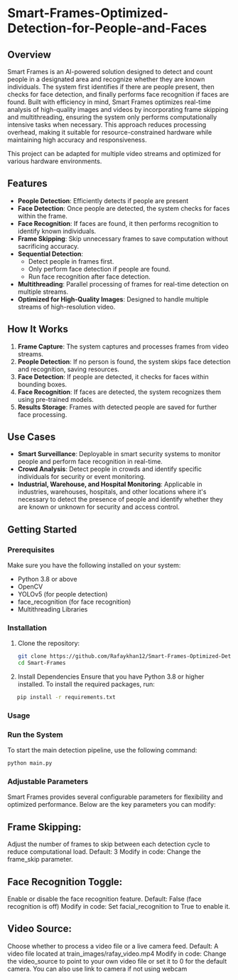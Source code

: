 # Smart-Frames-Optimized-Detection-for-People-and-Faces

## Overview
Smart Frames is an AI-powered solution designed to detect and count people in a designated area and recognize whether they are known individuals. The system first identifies if there are people present, then checks for face detection, and finally performs face recognition if faces are found. Built with efficiency in mind, Smart Frames optimizes real-time analysis of high-quality images and videos by incorporating frame skipping and multithreading, ensuring the system only performs computationally intensive tasks when necessary. This approach reduces processing overhead, making it suitable for resource-constrained hardware while maintaining high accuracy and responsiveness.

This project can be adapted for multiple video streams and optimized for various hardware environments.

## Features
- **People Detection**: Efficiently detects if people are present
- **Face Detection**: Once people are detected, the system checks for faces within the frame.
- **Face Recognition**: If faces are found, it then performs recognition to identify known individuals.
- **Frame Skipping**: Skip unnecessary frames to save computation without sacrificing accuracy.
- **Sequential Detection**:
  - Detect people in frames first.
  - Only perform face detection if people are found.
  - Run face recognition after face detection.
- **Multithreading**: Parallel processing of frames for real-time detection on multiple streams.
- **Optimized for High-Quality Images**: Designed to handle multiple streams of high-resolution video.

## How It Works
1. **Frame Capture**: The system captures and processes frames from video streams.
2. **People Detection**: If no person is found, the system skips face detection and recognition, saving resources.
3. **Face Detection**: If people are detected, it checks for faces within bounding boxes.
4. **Face Recognition**: If faces are detected, the system recognizes them using pre-trained models.
5. **Results Storage**: Frames with detected people are saved for further face processing.

## Use Cases
- **Smart Surveillance**: Deployable in smart security systems to monitor people and perform face recognition in real-time.
- **Crowd Analysis**: Detect people in crowds and identify specific individuals for security or event monitoring.
- **Industrial, Warehouse, and Hospital Monitoring**: Applicable in industries, warehouses, hospitals, and other locations where it's necessary to detect the presence of people and identify whether they are known or unknown for security and access control.

## Getting Started

### Prerequisites
Make sure you have the following installed on your system:
- Python 3.8 or above
- OpenCV
- YOLOv5 (for people detection)
- face_recognition (for face recognition)
- Multithreading Libraries

### Installation

1. Clone the repository:
   ```bash
   git clone https://github.com/Rafaykhan12/Smart-Frames-Optimized-Detection-for-People-and-Faces
   cd Smart-Frames

2. Install Dependencies
Ensure that you have Python 3.8 or higher installed. To install the required packages, run:

```bash
   pip install -r requirements.txt
```


### Usage

### Run the System
To start the main detection pipeline, use the following command:

```bash
python main.py
```

### Adjustable Parameters
Smart Frames provides several configurable parameters for flexibility and optimized performance. Below are the key parameters you can modify:

## Frame Skipping: 
Adjust the number of frames to skip between each detection cycle to reduce computational load.
Default: 3
Modify in code: Change the frame_skip parameter.

## Face Recognition Toggle: 
Enable or disable the face recognition feature.
Default: False (face recognition is off)
Modify in code: Set facial_recognition to True to enable it.
## Video Source: 
Choose whether to process a video file or a live camera feed.
Default: A video file located at train_images/rafay_video.mp4
Modify in code: Change the video_source to point to your own video file or set it to 0 for the default camera. You can also use link to camera if not using webcam
